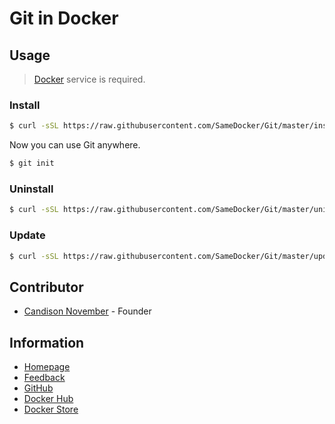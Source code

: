 # Git in Docker

## Usage

> [Docker](https://www.docker.com) service is required.

### Install

```bash
$ curl -sSL https://raw.githubusercontent.com/SameDocker/Git/master/install.sh | bash
```

Now you can use Git anywhere.

```bash
$ git init
```

### Uninstall

```bash
$ curl -sSL https://raw.githubusercontent.com/SameDocker/Git/master/uninstall.sh | bash
```

### Update

```bash
$ curl -sSL https://raw.githubusercontent.com/SameDocker/Git/master/update.sh | bash
```

## Contributor

- [Candison November](http://www.kandisheng.com) - Founder

## Information

- [Homepage](http://www.SameDocker.com)
- [Feedback](https://github.com/SameDocker/Git/issues)
- [GitHub](https://github.com/SameDocker/Git)
- [Docker Hub](https://hub.docker.com/r/samedocker/git/)
- [Docker Store](https://store.docker.com/community/images/samedocker/git)